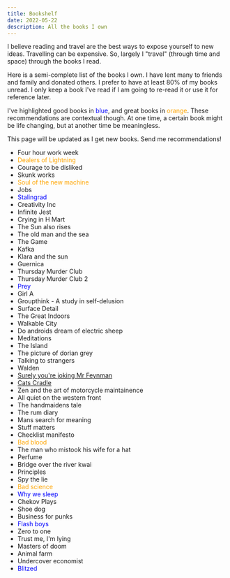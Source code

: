 ```yaml
---
title: Bookshelf
date: 2022-05-22
description: All the books I own
---
```


I believe reading and travel are the best ways to expose yourself to new ideas. Travelling can be expensive. So, largely I "travel" (through time and space) through the books I read.

Here is a semi-complete list of the books I own. I have lent many to friends and family and donated others. I prefer to have at least 80% of my books unread. I only keep a book I've read if I am going to re-read it or use it for reference later.

I've highlighted good books in <span style="color:blue">blue</span>, and great books in <span style="color:orange">orange</span>. These recommendations are contextual though. At one time, a certain book might be life changing, but at another time be meaningless.

This page will be updated as I get new books. Send me recommendations!



* Four hour work week
* <span style="color:orange">Dealers of Lightning</span>
* Courage to be disliked
* Skunk works
* <span style="color:orange">Soul of the new machine</span>
* Jobs
* <span style="color:blue">Stalingrad</span>
* Creativity Inc
* Infinite Jest
* Crying in H Mart
* The Sun also rises
* The old man and the sea
* The Game
* Kafka
* Klara and the sun
* Guernica
* Thursday Murder Club
* Thursday Murder Club 2
* <span style="color:blue">Prey</span>
* Girl A
* Groupthink - A study in self-delusion
* Surface Detail
* The Great Indoors
* Walkable City
* Do androids dream of electric sheep
* Meditations
* The Island
* The picture of dorian grey
* Talking to strangers
* Walden
* [Surely you're joking Mr Feynman](https://www.amazon.co.uk/Ralph-Leighton-Feynman-Adventures-Character/dp/B00I63O9OQ/ref=sr_1_3?crid=1BK1BCXKBU7EC&keywords=surely+youre+joking+mr+feynman&qid=1653210148&sprefix=surely%2Caps%2C101&sr=8-3)
* [Cats Cradle](https://www.amazon.co.uk/Cats-Cradle-Penguin-Modern-Classics/dp/0141189347/ref=sr_1_1?crid=10IYJJ7IE6E9G&keywords=cats+cradle+kurt+vonnegut&qid=1653210180&s=books&sprefix=cats+cradle+ku%2Cstripbooks%2C117&sr=1-1)
* Zen and the art of motorcycle maintainence
* All quiet on the western front
* The handmaidens tale
* The rum diary
* Mans search for meaning
* Stuff matters
* Checklist manifesto
* <span style="color:orange">Bad blood</span>
* The man who mistook his wife for a hat
* Perfume
* Bridge over the river kwai
* Principles
* Spy the lie
* <span style="color:orange">Bad science</span>
* <span style="color:blue">Why we sleep</span>
* Chekov Plays
* Shoe dog
* Business for punks
* <span style="color:blue">Flash boys</span>
* Zero to one
* Trust me, I'm lying
* Masters of doom
* Animal farm
* Undercover economist
* <span style="color:blue">Blitzed</span>